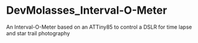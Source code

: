 # DevMolasses_Interval-O-Meter
An Interval-O-Meter based on an ATTiny85 to control a DSLR for time lapse and star trail photography
